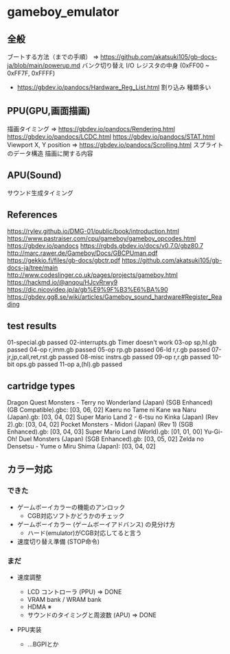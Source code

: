 # gameboy_emulator

## 全般

ブートする方法（までの手順）
=> https://github.com/akatsuki105/gb-docs-ja/blob/main/powerup.md
バンク切り替え
I/O レジスタの中身 (0xFF00 ~ 0xFF7F, 0xFFFF)

- https://gbdev.io/pandocs/Hardware_Reg_List.html
  割り込み
  種類多い

## PPU(GPU,画面描画)

描画タイミング
=> https://gbdev.io/pandocs/Rendering.html
https://gbdev.io/pandocs/LCDC.html
https://gbdev.io/pandocs/STAT.html
Viewport X, Y position
=> https://gbdev.io/pandocs/Scrolling.html
スプライトのデータ構造
描画に関する内容

## APU(Sound)

サウンド生成タイミング

## References

https://rylev.github.io/DMG-01/public/book/introduction.html
https://www.pastraiser.com/cpu/gameboy/gameboy_opcodes.html
https://gbdev.io/pandocs
https://rgbds.gbdev.io/docs/v0.7.0/gbz80.7
http://marc.rawer.de/Gameboy/Docs/GBCPUman.pdf
https://gekkio.fi/files/gb-docs/gbctr.pdf
https://github.com/akatsuki105/gb-docs-ja/tree/main
http://www.codeslinger.co.uk/pages/projects/gameboy.html
https://hackmd.io/@anqou/HJcvRrwy9
https://dic.nicovideo.jp/a/gb%E9%9F%B3%E6%BA%90
https://gbdev.gg8.se/wiki/articles/Gameboy_sound_hardware#Register_Reading

## test results
01-special.gb               passed
02-interrupts.gb            Timer doesn't work
03-op sp,hl.gb              passed
04-op r,imm.gb              passed
05-op rp.gb                 passed
06-ld r,r.gb                passed
07-jr,jp,call,ret,rst.gb    passed
08-misc instrs.gb           passed
09-op r,r.gb                passed
10-bit ops.gb               passed
11-op a,(hl).gb             passed

## cartridge types
Dragon Quest Monsters - Terry no Wonderland (Japan) (SGB Enhanced) (GB Compatible).gbc: [03, 06, 02]
Kaeru no Tame ni Kane wa Naru (Japan).gb: [03, 04, 02]
Super Mario Land 2 - 6-tsu no Kinka (Japan) (Rev 2).gb: [03, 04, 02]
Pocket Monsters - Midori (Japan) (Rev 1) (SGB Enhanced).gb: [03, 04, 03]
Super Mario Land (World).gb: [01, 01, 00]
Yu-Gi-Oh! Duel Monsters (Japan) (SGB Enhanced).gb: [03, 05, 02]
Zelda no Densetsu - Yume o Miru Shima (Japan): [03, 04, 02]

## カラー対応

### できた
- ゲームボーイカラーの機能のアンロック
  - CGB対応ソフトかどうかのチェック
- ゲームボーイカラー (ゲームボーイアドバンス) の見分け方
  - ハード(emulator)がCGB対応してると言う
- 速度切り替え準備 (STOP命令)

### まだ
- 速度調整
  - LCD コントローラ (PPU) => DONE
  - VRAM bank / WRAM bank
  - HDMA ※
  - サウンドのタイミングと周波数 (APU) => DONE

- PPU実装
  - ...BGPIとか

